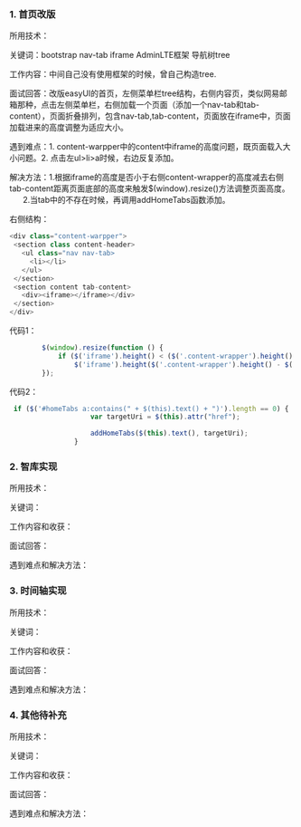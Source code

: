 ### 1. 首页改版
所用技术：

关键词：bootstrap nav-tab iframe AdminLTE框架 导航树tree

工作内容：中间自己没有使用框架的时候，曾自己构造tree.

面试回答：改版easyUI的首页，左侧菜单栏tree结构，右侧内容页，类似网易邮箱那种，点击左侧菜单栏，右侧加载一个页面（添加一个nav-tab和tab-content），页面折叠排列，包含nav-tab,tab-content，页面放在iframe中，页面加载进来的高度调整为适应大小。

遇到难点：1. content-warpper中的content中iframe的高度问题，既页面载入大小问题。2. 点击左ul>li>a时候，右边反复添加。

解决方法：1.根据iframe的高度是否小于右侧content-wrapper的高度减去右侧tab-content距离页面底部的高度来触发$(window).resize()方法调整页面高度。
         2.当tab中的不存在时候，再调用addHomeTabs函数添加。

右侧结构：
```javascript
<div class="content-warpper">
 <section class content-header>
   <ul class="nav nav-tab>
     <li></li>
   </ul>
 </section>
 <section content tab-content>
   <div><iframe></iframe></div>
 </section>
</div>
```

代码1：
```javascript
        $(window).resize(function () {
            if ($('iframe').height() < ($('.content-wrapper').height() - $('iframe').closest('section')[0].offsetTop))
                $('iframe').height($('.content-wrapper').height() - $('iframe').closest('section')[0].offsetTop)
        });
```
代码2：
```javascript
 if ($('#homeTabs a:contains(" + $(this).text() + ")').length == 0) {
                    var targetUri = $(this).attr("href");

                    addHomeTabs($(this).text(), targetUri);
                }
```
### 2. 智库实现
所用技术：

关键词：

工作内容和收获：

面试回答：

遇到难点和解决方法：

### 3. 时间轴实现
所用技术：

关键词：

工作内容和收获：

面试回答：

遇到难点和解决方法：

### 4. 其他待补充
所用技术：

关键词：

工作内容和收获：

面试回答：

遇到难点和解决方法：

